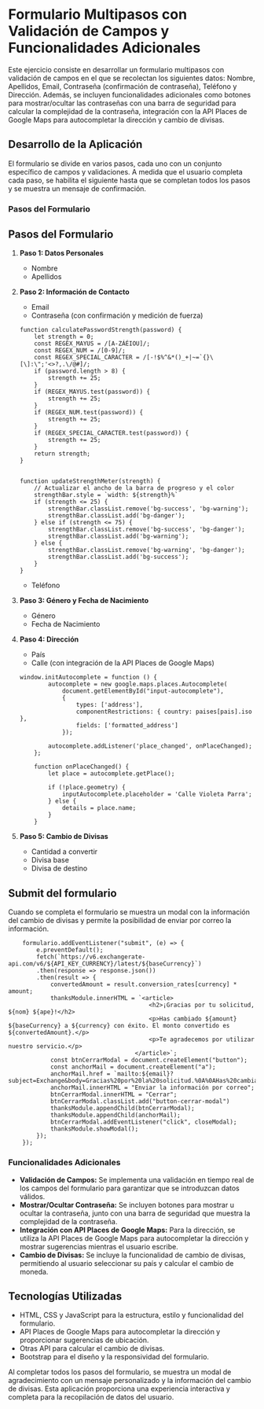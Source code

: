# Formulario Multipasos con Validación de Campos y Funcionalidades Adicionales

Este ejercicio consiste en desarrollar un formulario multipasos con validación de campos en el que se recolectan los siguientes datos: Nombre, Apellidos, Email, Contraseña (confirmación de contraseña), Teléfono y Dirección. Además, se incluyen funcionalidades adicionales como botones para mostrar/ocultar las contraseñas con una barra de seguridad para calcular la complejidad de la contraseña, integración con la API Places de Google Maps para autocompletar la dirección y cambio de divisas.

## Desarrollo de la Aplicación

El formulario se divide en varios pasos, cada uno con un conjunto específico de campos y validaciones. A medida que el usuario completa cada paso, se habilita el siguiente hasta que se completan todos los pasos y se muestra un mensaje de confirmación.

### Pasos del Formulario

## Pasos del Formulario

1. **Paso 1: Datos Personales**
    - Nombre
    - Apellidos

2. **Paso 2: Información de Contacto**
    - Email
    - Contraseña (con confirmación y medición de fuerza)
    ```
    function calculatePasswordStrength(password) {
        let strength = 0;
        const REGEX_MAYUS = /[A-ZÁÉIOU]/;
        const REGEX_NUM = /[0-9]/;
        const REGEX_SPECIAL_CARACTER = /[-!$%^&*()_+|~=`{}\[\]:\";'<>?,.\/@#]/;
        if (password.length > 8) {
            strength += 25;
        }
        if (REGEX_MAYUS.test(password)) {
            strength += 25;
        }
        if (REGEX_NUM.test(password)) {
            strength += 25;
        }
        if (REGEX_SPECIAL_CARACTER.test(password)) {
            strength += 25;
        }
        return strength;
    }


    function updateStrengthMeter(strength) {
        // Actualizar el ancho de la barra de progreso y el color
        strengthBar.style = `width: ${strength}%`
        if (strength <= 25) {
            strengthBar.classList.remove('bg-success', 'bg-warning');
            strengthBar.classList.add('bg-danger');
        } else if (strength <= 75) {
            strengthBar.classList.remove('bg-success', 'bg-danger');
            strengthBar.classList.add('bg-warning');
        } else {
            strengthBar.classList.remove('bg-warning', 'bg-danger');
            strengthBar.classList.add('bg-success');
        }
    }

    ```
    - Teléfono

3. **Paso 3: Género y Fecha de Nacimiento**
    - Género
    - Fecha de Nacimiento

4. **Paso 4: Dirección**
    - País
    - Calle (con integración de la API Places de Google Maps)

    ```
    window.initAutocomplete = function () {
            autocomplete = new google.maps.places.Autocomplete(
                document.getElementById("input-autocomplete"),
                {
                    types: ['address'],
                    componentRestrictions: { country: paises[pais].iso },
                    fields: ['formatted_address']
                });

            autocomplete.addListener('place_changed', onPlaceChanged);
        };

        function onPlaceChanged() {
            let place = autocomplete.getPlace();

            if (!place.geometry) {
                inputAutocomplete.placeholder = 'Calle Violeta Parra';
            } else {
                details = place.name;
            }
        }
    ```

5. **Paso 5: Cambio de Divisas**
    - Cantidad a convertir
    - Divisa base
    - Divisa de destino

## Submit del formulario
Cuando se completa el formulario se muestra un modal con la información del cambio de divisas y permite la posibilidad de enviar por correo la información.
```
    formulario.addEventListener("submit", (e) => {
        e.preventDefault();
        fetch(`https://v6.exchangerate-api.com/v6/${API_KEY_CURRENCY}/latest/${baseCurrency}`)
        .then(response => response.json())
        .then(result => {
            convertedAmount = result.conversion_rates[currency] * amount;
            thanksModule.innerHTML = `<article>
                                        <h2>¡Gracias por tu solicitud, ${nom} ${ape}!</h2>
                                        <p>Has cambiado ${amount} ${baseCurrency} a ${currency} con éxito. El monto convertido es ${convertedAmount}.</p>
                                        <p>Te agradecemos por utilizar nuestro servicio.</p>
                                    </article>`;
            const btnCerrarModal = document.createElement("button");
            const anchorMail = document.createElement("a");
            anchorMail.href = `mailto:${email}?subject=Exchange&body=Gracias%20por%20la%20solicitud.%0A%0AHas%20cambiado%20${amount}%20${baseCurrency}%20a%20${currency}%20con%20éxito.%20El%20monto%20convertido%20es%20${convertedAmount}.%0A%0A(Este%20correo%20no%20puede%20ser%20respondido)`;
            anchorMail.innerHTML = "Enviar la información por correo";
            btnCerrarModal.innerHTML = "Cerrar";
            btnCerrarModal.classList.add("button-cerrar-modal")
            thanksModule.appendChild(btnCerrarModal);
            thanksModule.appendChild(anchorMail);
            btnCerrarModal.addEventListener("click", closeModal);
            thanksModule.showModal();
        });
    });
```

### Funcionalidades Adicionales

- **Validación de Campos:** Se implementa una validación en tiempo real de los campos del formulario para garantizar que se introduzcan datos válidos.
- **Mostrar/Ocultar Contraseña:** Se incluyen botones para mostrar u ocultar la contraseña, junto con una barra de seguridad que muestra la complejidad de la contraseña.
- **Integración con API Places de Google Maps:** Para la dirección, se utiliza la API Places de Google Maps para autocompletar la dirección y mostrar sugerencias mientras el usuario escribe.
- **Cambio de Divisas:** Se incluye la funcionalidad de cambio de divisas, permitiendo al usuario seleccionar su país y calcular el cambio de moneda.

## Tecnologías Utilizadas

- HTML, CSS y JavaScript para la estructura, estilo y funcionalidad del formulario.
- API Places de Google Maps para autocompletar la dirección y proporcionar sugerencias de ubicación.
- Otras API para calcular el cambio de divisas.
- Bootstrap para el diseño y la responsividad del formulario.

Al completar todos los pasos del formulario, se muestra un modal de agradecimiento con un mensaje personalizado y la información del cambio de divisas. Esta aplicación proporciona una experiencia interactiva y completa para la recopilación de datos del usuario.
